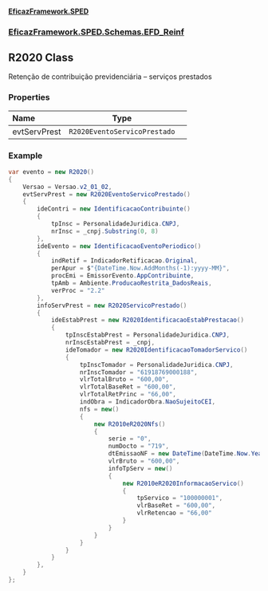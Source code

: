 #### [EficazFramework.SPED](EficazFrameworkSPED.md 'EficazFramework SPED')
### [EficazFramework.SPED.Schemas.EFD_Reinf](EficazFramework.SPED.Schemas.EFD_Reinf.md 'EficazFramework.SPED.Schemas.EFD_Reinf')

## R2020 Class

Retenção de contribuição previdenciária – serviços prestados
### Properties

| Name | Type | |
| :--- | :---: | :--- |
| evtServPrest | `R2020EventoServicoPrestado` |  |

### Example
```csharp  
var evento = new R2020()  
{  
    Versao = Versao.v2_01_02,  
    evtServPrest = new R2020EventoServicoPrestado()  
    {  
        ideContri = new IdentificacaoContribuinte()  
        {  
            tpInsc = PersonalidadeJuridica.CNPJ,  
            nrInsc = _cnpj.Substring(0, 8)  
        },  
        ideEvento = new IdentificacaoEventoPeriodico()  
        {  
            indRetif = IndicadorRetificacao.Original,  
            perApur = $"{DateTime.Now.AddMonths(-1):yyyy-MM}",  
            procEmi = EmissorEvento.AppContribuinte,  
            tpAmb = Ambiente.ProducaoRestrita_DadosReais,  
            verProc = "2.2"  
        },  
        infoServPrest = new R2020ServicoPrestado()  
        {  
            ideEstabPrest = new R2020IdentificacaoEstabPrestacao()  
            {  
                tpInscEstabPrest = PersonalidadeJuridica.CNPJ,  
                nrInscEstabPrest = _cnpj,  
                ideTomador = new R2020IdentificacaoTomadorServico()  
                {  
                    tpInscTomador = PersonalidadeJuridica.CNPJ,  
                    nrInscTomador = "61918769000188",  
                    vlrTotalBruto = "600,00",  
                    vlrTotalBaseRet = "600,00",  
                    vlrTotalRetPrinc = "66,00",  
                    indObra = IndicadorObra.NaoSujeitoCEI,  
                    nfs = new()  
                    {  
                        new R2010eR2020Nfs()  
                        {  
                            serie = "0",  
                            numDocto = "719",  
                            dtEmissaoNF = new DateTime(DateTime.Now.Year, DateTime.Now.Date.AddMonths(-1).Month, 2),  
                            vlrBruto = "600,00",  
                            infoTpServ = new()  
                            {  
                                new R2010eR2020InformacaoServico()  
                                {  
                                    tpServico = "100000001",  
                                    vlrBaseRet = "600,00",  
                                    vlrRetencao = "66,00"  
                                }  
                            }  
                        }  
                    }  
                }  
            }  
        },  
    }  
};  
```